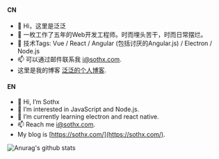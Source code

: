 #### CN

- 👋 Hi，这里是泛泛
- 👀 一枚工作了五年的Web开发工程师。时而埋头苦干，时而日常摆烂。
- 🌱 技术Tags: Vue / React / Angular (包括讨厌的Angular.js) / Electron / Node.js
- 📫 可以通过邮件联系我 i@sothx.com.  
- 这里是我的博客 [泛泛的个人博客](https://sothx.com/).

#### EN

- 👋 Hi, I’m Sothx
- 👀 I’m interested in JavaScript and Node.js.  
- 🌱 I’m currently learning electron and react native.  
- 📫 Reach me i@sothx.com.  
- My blog is [https://sothx.com/](https://sothx.com/).

![Anurag's github stats](https://github-readme-stats.vercel.app/api?username=sothx)
